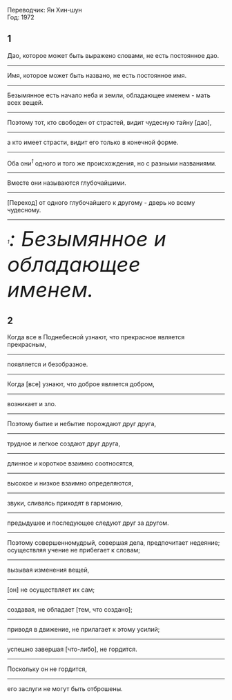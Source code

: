 Переводчик: Ян Хин-шун  
Год: 1972  

## 1
Дао, которое может быть выражено словами, не есть постоянное дао.
___
Имя, которое может быть названо, не есть постоянное имя.
___
Безымянное есть начало неба и земли, обладающее именем - мать всех вещей.
___
Поэтому тот, кто свободен от страстей, видит чудесную тайну \[дао\],
___
а кто имеет страсти, видит его только в конечной форме.
___
Оба они<sup>*1*</sup> одного и того же происхождения, но с разными названиями.
___
Вместе они называются глубочайшими.
___
\[Переход\] от одного глубочайшего к другому - дверь ко всему чудесному.
___
*<sup>1</sup><font size="12px">: Безымянное и обладающее именем.</font>*
## 2
Когда все в Поднебесной узнают, что прекрасное является прекрасным,
___
появляется и безобразное.
___
Когда \[все\] узнают, что доброе является добром,
___
возникает и зло.
___
Поэтому бытие и небытие порождают друг друга,
___
трудное и легкое создают друг друга,
___
длинное и короткое взаимно соотносятся,
___
высокое и низкое взаимно определяются,
___
звуки, сливаясь приходят в гармонию,
___
предыдушее и последующее следуют друг за другом.
___
Поэтому совершенномудрый, совершая дела, предпочитает недеяние; осуществляя учение не прибегает к словам;
___
вызывая изменения вещей,
___
\[он\] не осуществляет их сам;
___
создавая, не обладает \[тем, что создано\];
___
приводя в движение, не прилагает к этому усилий;
___
успешно завершая \[что-либо\], не гордится.
___
Поскольку он не гордится,
___
его заслуги не могут быть отброшены.
